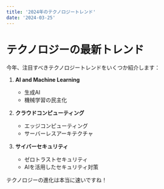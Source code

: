 ```yaml
---
title: '2024年のテクノロジートレンド'
date: '2024-03-25'
---
```


# テクノロジーの最新トレンド

今年、注目すべきテクノロジートレンドをいくつか紹介します：

1. **AI and Machine Learning**
    - 生成AI
    - 機械学習の民主化

2. **クラウドコンピューティング**
    - エッジコンピューティング
    - サーバーレスアーキテクチャ

3. **サイバーセキュリティ**
    - ゼロトラストセキュリティ
    - AIを活用したセキュリティ対策

テクノロジーの進化は本当に速いですね！